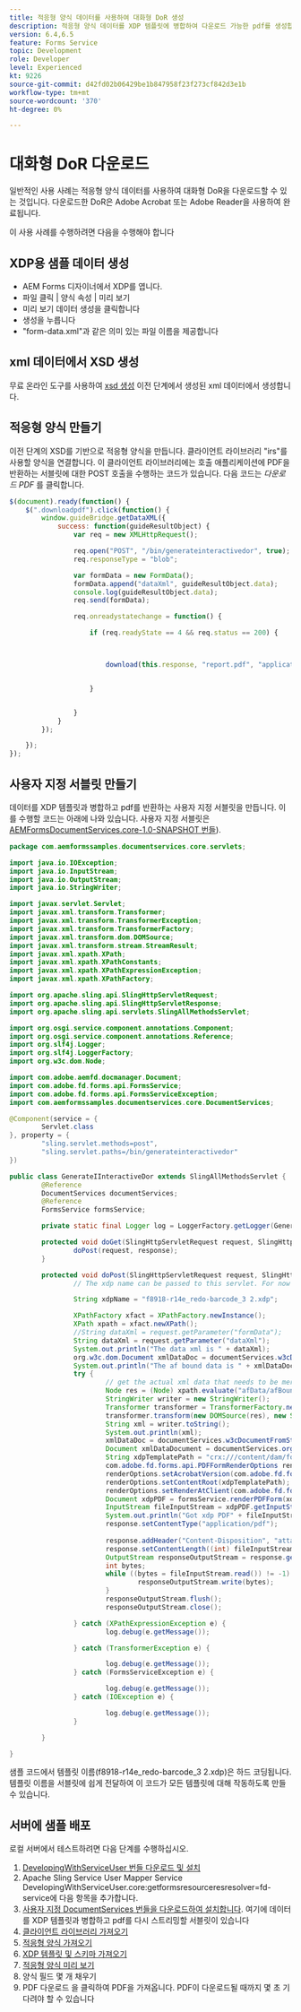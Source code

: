 ```yaml
---
title: 적응형 양식 데이터를 사용하여 대화형 DoR 생성
description: 적응형 양식 데이터를 XDP 템플릿에 병합하여 다운로드 가능한 pdf를 생성합니다
version: 6.4,6.5
feature: Forms Service
topic: Development
role: Developer
level: Experienced
kt: 9226
source-git-commit: d42fd02b06429be1b847958f23f273cf842d3e1b
workflow-type: tm+mt
source-wordcount: '370'
ht-degree: 0%

---
```



# 대화형 DoR 다운로드

일반적인 사용 사례는 적응형 양식 데이터를 사용하여 대화형 DoR을 다운로드할 수 있는 것입니다. 다운로드한 DoR은 Adobe Acrobat 또는 Adobe Reader을 사용하여 완료됩니다.

이 사용 사례를 수행하려면 다음을 수행해야 합니다

## XDP용 샘플 데이터 생성

* AEM Forms 디자이너에서 XDP를 엽니다.
* 파일 클릭 | 양식 속성 | 미리 보기
* 미리 보기 데이터 생성을 클릭합니다
* 생성을 누릅니다
* &quot;form-data.xml&quot;과 같은 의미 있는 파일 이름을 제공합니다

## xml 데이터에서 XSD 생성

무료 온라인 도구를 사용하여 [xsd 생성](https://www.freeformatter.com/xsd-generator.html) 이전 단계에서 생성된 xml 데이터에서 생성합니다.

## 적응형 양식 만들기

이전 단계의 XSD를 기반으로 적응형 양식을 만듭니다. 클라이언트 라이브러리 &quot;irs&quot;를 사용할 양식을 연결합니다. 이 클라이언트 라이브러리에는 호출 애플리케이션에 PDF을 반환하는 서블릿에 대한 POST 호출을 수행하는 코드가 있습니다. 다음 코드는 _다운로드 PDF_ 를 클릭합니다.

```javascript
$(document).ready(function() {
    $(".downloadpdf").click(function() {
        window.guideBridge.getDataXML({
            success: function(guideResultObject) {
                var req = new XMLHttpRequest();

                req.open("POST", "/bin/generateinteractivedor", true);
                req.responseType = "blob";

                var formData = new FormData();
                formData.append("dataXml", guideResultObject.data);
                console.log(guideResultObject.data);
                req.send(formData);

                req.onreadystatechange = function() {

                    if (req.readyState == 4 && req.status == 200) {



                        download(this.response, "report.pdf", "application/pdf");


                    }


                }
            }
        });

    });
});
```



## 사용자 지정 서블릿 만들기

데이터를 XDP 템플릿과 병합하고 pdf를 반환하는 사용자 지정 서블릿을 만듭니다. 이를 수행할 코드는 아래에 나와 있습니다. 사용자 지정 서블릿은 [AEMFormsDocumentServices.core-1.0-SNAPSHOT 번들](/help/forms/assets/common-osgi-bundles/AEMFormsDocumentServices.core-1.0-SNAPSHOT.jar)).

```java
package com.aemformssamples.documentservices.core.servlets;

import java.io.IOException;
import java.io.InputStream;
import java.io.OutputStream;
import java.io.StringWriter;

import javax.servlet.Servlet;
import javax.xml.transform.Transformer;
import javax.xml.transform.TransformerException;
import javax.xml.transform.TransformerFactory;
import javax.xml.transform.dom.DOMSource;
import javax.xml.transform.stream.StreamResult;
import javax.xml.xpath.XPath;
import javax.xml.xpath.XPathConstants;
import javax.xml.xpath.XPathExpressionException;
import javax.xml.xpath.XPathFactory;

import org.apache.sling.api.SlingHttpServletRequest;
import org.apache.sling.api.SlingHttpServletResponse;
import org.apache.sling.api.servlets.SlingAllMethodsServlet;

import org.osgi.service.component.annotations.Component;
import org.osgi.service.component.annotations.Reference;
import org.slf4j.Logger;
import org.slf4j.LoggerFactory;
import org.w3c.dom.Node;

import com.adobe.aemfd.docmanager.Document;
import com.adobe.fd.forms.api.FormsService;
import com.adobe.fd.forms.api.FormsServiceException;
import com.aemformssamples.documentservices.core.DocumentServices;

@Component(service = {
        Servlet.class
}, property = {
        "sling.servlet.methods=post",
        "sling.servlet.paths=/bin/generateinteractivedor"
})

public class GenerateIInteractiveDor extends SlingAllMethodsServlet {
        @Reference
        DocumentServices documentServices;
        @Reference
        FormsService formsService;

        private static final Logger log = LoggerFactory.getLogger(GenerateIInteractiveDor.class);

        protected void doGet(SlingHttpServletRequest request, SlingHttpServletResponse response) {
                doPost(request, response);
        }

        protected void doPost(SlingHttpServletRequest request, SlingHttpServletResponse response) {
                // The xdp name can be passed to this servlet. For now it have been hardocded.

                String xdpName = "f8918-r14e_redo-barcode_3 2.xdp";

                XPathFactory xfact = XPathFactory.newInstance();
                XPath xpath = xfact.newXPath();
                //String dataXml = request.getParameter("formData");
                String dataXml = request.getParameter("dataXml");
                System.out.println("The data xml is " + dataXml);
                org.w3c.dom.Document xmlDataDoc = documentServices.w3cDocumentFromStrng(dataXml);
                System.out.println("The af bound data is " + xmlDataDoc.getElementsByTagName("topmostSubform").getLength());
                try {
                        // get the actual xml data that needs to be merged with the template. This can be made more generic
                        Node res = (Node) xpath.evaluate("afData/afBoundData/topmostSubform", xmlDataDoc, XPathConstants.NODE);
                        StringWriter writer = new StringWriter();
                        Transformer transformer = TransformerFactory.newInstance().newTransformer();
                        transformer.transform(new DOMSource(res), new StreamResult(writer));
                        String xml = writer.toString();
                        System.out.println(xml);
                        xmlDataDoc = documentServices.w3cDocumentFromStrng(xml);
                        Document xmlDataDocument = documentServices.orgw3cDocumentToAEMFDDocument(xmlDataDoc);
                        String xdpTemplatePath = "crx:///content/dam/formsanddocuments";
                        com.adobe.fd.forms.api.PDFFormRenderOptions renderOptions = new com.adobe.fd.forms.api.PDFFormRenderOptions();
                        renderOptions.setAcrobatVersion(com.adobe.fd.forms.api.AcrobatVersion.Acrobat_11);
                        renderOptions.setContentRoot(xdpTemplatePath);
                        renderOptions.setRenderAtClient(com.adobe.fd.forms.api.RenderAtClient.NO);
                        Document xdpPDF = formsService.renderPDFForm(xdpName, xmlDataDocument, renderOptions);
                        InputStream fileInputStream = xdpPDF.getInputStream();
                        System.out.println("Got xdp PDF" + fileInputStream.available());
                        response.setContentType("application/pdf");
                        
                        response.addHeader("Content-Disposition", "attachment; filename=" + xdpName.replace("xdp", "pdf"));
                        response.setContentLength((int) fileInputStream.available());
                        OutputStream responseOutputStream = response.getOutputStream();
                        int bytes;
                        while ((bytes = fileInputStream.read()) != -1) {
                                responseOutputStream.write(bytes);
                        }
                        responseOutputStream.flush();
                        responseOutputStream.close();

                } catch (XPathExpressionException e) {
                        log.debug(e.getMessage());

                } catch (TransformerException e) {

                        log.debug(e.getMessage());
                } catch (FormsServiceException e) {

                        log.debug(e.getMessage());
                } catch (IOException e) {

                        log.debug(e.getMessage());
                }

        }

}
```

샘플 코드에서 템플릿 이름(f8918-r14e_redo-barcode_3 2.xdp)은 하드 코딩됩니다. 템플릿 이름을 서블릿에 쉽게 전달하여 이 코드가 모든 템플릿에 대해 작동하도록 만들 수 있습니다.


## 서버에 샘플 배포

로컬 서버에서 테스트하려면 다음 단계를 수행하십시오.

1. [DevelopingWithServiceUser 번들 다운로드 및 설치](/help/forms/assets/common-osgi-bundles/DevelopingWithServiceUser.jar)
1. Apache Sling Service User Mapper Service DevelopingWithServiceUser.core:getformsresourceresresolver=fd-service에 다음 항목을 추가합니다.
1. [사용자 지정 DocumentServices 번들을 다운로드하여 설치합니다](/help/forms/assets/common-osgi-bundles/AEMFormsDocumentServices.core-1.0-SNAPSHOT.jar). 여기에 데이터를 XDP 템플릿과 병합하고 pdf를 다시 스트리밍할 서블릿이 있습니다
1. [클라이언트 라이브러리 가져오기](assets/irs.zip)
1. [적응형 양식 가져오기](assets/f8918complete.zip)
1. [XDP 템플릿 및 스키마 가져오기](assets/xdp-template-and-xsd.zip)
1. [적응형 양식 미리 보기](http://localhost:4502/content/dam/formsanddocuments/f8918complete/jcr:content?wcmmode=disabled)
1. 양식 필드 몇 개 채우기
1. PDF 다운로드 을 클릭하여 PDF을 가져옵니다. PDF이 다운로드될 때까지 몇 초 기다려야 할 수 있습니다


